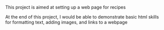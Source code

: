 This project is aimed at setting up a web page for recipes

At the end of this project, I would be able to demonstrate basic 
html skills for formatting text, adding images, and links to a webpage
